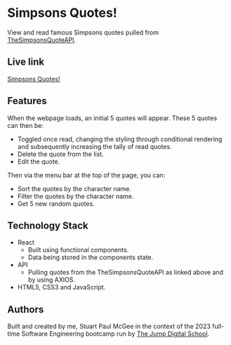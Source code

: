 # Simpsons Quotes!

View and read famous Simpsons quotes pulled from [TheSimpsonsQuoteAPI](https://thesimpsonsquoteapi.glitch.me/).

## Live link

[Simpsons Quotes!](https://simpsons-quotes-spm.netlify.app)

## Features

When the webpage loads, an initial 5 quotes will appear. These 5 quotes can then be:

- Toggled once read, changing the styling through conditional rendering and subsequently increasing the tally of read quotes.
- Delete the quote from the list.
- Edit the quote.

Then via the menu bar at the top of the page, you can:

- Sort the quotes by the character name.
- Filter the quotes by the character name.
- Get 5 new random quotes.

## Technology Stack

- React
  - Built using functional components.
  - Data being stored in the components state.
- API
  - Pulling quotes from the TheSimpsonsQuoteAPI as linked above and by using AXIOS.
- HTML5, CSS3 and JavaScript.

## Authors

Built and created by me, Stuart Paul McGee in the context of the 2023 full-time Software Engineering bootcamp run by [The Jump Digital School](https://www.thejump.tech/).
